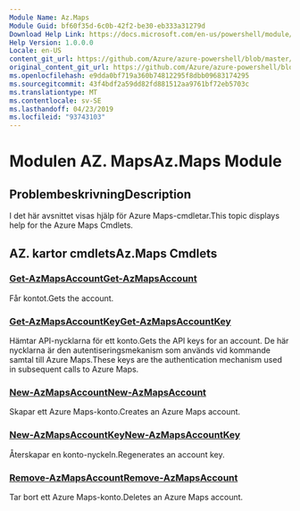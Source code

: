 ```yaml
---
Module Name: Az.Maps
Module Guid: bf60f35d-6c0b-42f2-be30-eb333a31279d
Download Help Link: https://docs.microsoft.com/en-us/powershell/module/az.maps
Help Version: 1.0.0.0
Locale: en-US
content_git_url: https://github.com/Azure/azure-powershell/blob/master/src/Maps/Maps/help/Az.Maps.md
original_content_git_url: https://github.com/Azure/azure-powershell/blob/master/src/Maps/Maps/help/Az.Maps.md
ms.openlocfilehash: e9dda0bf719a360b74812295f8dbb09683174295
ms.sourcegitcommit: 43f4bdf2a59dd82fd881512aa9761bf72eb5703c
ms.translationtype: MT
ms.contentlocale: sv-SE
ms.lasthandoff: 04/23/2019
ms.locfileid: "93743103"
---
```

# <span data-ttu-id="80d60-101">Modulen AZ. Maps</span><span class="sxs-lookup"><span data-stu-id="80d60-101">Az.Maps Module</span></span>
## <span data-ttu-id="80d60-102">Problembeskrivning</span><span class="sxs-lookup"><span data-stu-id="80d60-102">Description</span></span>
<span data-ttu-id="80d60-103">I det här avsnittet visas hjälp för Azure Maps-cmdletar.</span><span class="sxs-lookup"><span data-stu-id="80d60-103">This topic displays help for the Azure Maps Cmdlets.</span></span>

## <span data-ttu-id="80d60-104">AZ. kartor cmdlets</span><span class="sxs-lookup"><span data-stu-id="80d60-104">Az.Maps Cmdlets</span></span>
### [<span data-ttu-id="80d60-105">Get-AzMapsAccount</span><span class="sxs-lookup"><span data-stu-id="80d60-105">Get-AzMapsAccount</span></span>](Get-AzMapsAccount.md)
<span data-ttu-id="80d60-106">Får kontot.</span><span class="sxs-lookup"><span data-stu-id="80d60-106">Gets the account.</span></span>

### [<span data-ttu-id="80d60-107">Get-AzMapsAccountKey</span><span class="sxs-lookup"><span data-stu-id="80d60-107">Get-AzMapsAccountKey</span></span>](Get-AzMapsAccountKey.md)
<span data-ttu-id="80d60-108">Hämtar API-nycklarna för ett konto.</span><span class="sxs-lookup"><span data-stu-id="80d60-108">Gets the API keys for an account.</span></span>
<span data-ttu-id="80d60-109">De här nycklarna är den autentiseringsmekanism som används vid kommande samtal till Azure Maps.</span><span class="sxs-lookup"><span data-stu-id="80d60-109">These keys are the authentication mechanism used in subsequent calls to Azure Maps.</span></span>

### [<span data-ttu-id="80d60-110">New-AzMapsAccount</span><span class="sxs-lookup"><span data-stu-id="80d60-110">New-AzMapsAccount</span></span>](New-AzMapsAccount.md)
<span data-ttu-id="80d60-111">Skapar ett Azure Maps-konto.</span><span class="sxs-lookup"><span data-stu-id="80d60-111">Creates an Azure Maps account.</span></span>

### [<span data-ttu-id="80d60-112">New-AzMapsAccountKey</span><span class="sxs-lookup"><span data-stu-id="80d60-112">New-AzMapsAccountKey</span></span>](New-AzMapsAccountKey.md)
<span data-ttu-id="80d60-113">Återskapar en konto-nyckeln.</span><span class="sxs-lookup"><span data-stu-id="80d60-113">Regenerates an account key.</span></span>

### [<span data-ttu-id="80d60-114">Remove-AzMapsAccount</span><span class="sxs-lookup"><span data-stu-id="80d60-114">Remove-AzMapsAccount</span></span>](Remove-AzMapsAccount.md)
<span data-ttu-id="80d60-115">Tar bort ett Azure Maps-konto.</span><span class="sxs-lookup"><span data-stu-id="80d60-115">Deletes an Azure Maps account.</span></span>

